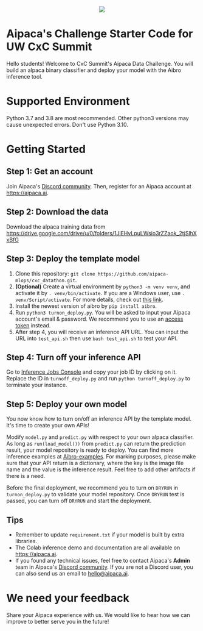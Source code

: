 <div align="center">
  <img src="https://drive.google.com/uc?export=view&id=1znFGGhNTQMWz3NG4cn0YebsjlsdPr9BN">
</div>

# Aipaca's Challenge Starter Code for UW CxC Summit

Hello students! Welcome to CxC Summit's Aipaca Data Challenge. You will build an alpaca binary classifier and deploy your model with the Aibro inference tool.

# Supported Environment
Python 3.7 and 3.8 are most recommended. Other python3 versions may cause unexpected errors. Don't use Python 3.10.

# Getting Started

## Step 1: Get an account

Join Aipaca's [Discord community](https://discord.gg/bYB7EuXzWW). Then, register for an Aipaca account at https://aipaca.ai.

## Step 2: Download the data

Download the alpaca training data from https://drive.google.com/drive/u/0/folders/1JlEHvLpuLWsio3rZZaok_2tjSlhXxBfG

## Step 3: Deploy the template model

1. Clone this repository: `git clone https://github.com/aipaca-mlops/cxc_datathon.git`.
2. **(Optional)** Create a virtual environment by `python3 -m venv venv`, and activate it by `. venv/bin/activate`. If you are a Windows user, use `. venv/Script/activate`. For more details, check out [this link](https://stackoverflow.com/questions/52816156/how-to-create-virtual-environment-for-python-3-7-0).
3. Install the newest version of aibro by `pip install aibro`.
4. Run `python3 turnon_deploy.py`. You will be asked to input your Aipaca account's email & password. We recommend you to use an [access token](https://doc.aipaca.ai/inference#authentication) instead.
5. After step 4, you will receive an inference API URL. You can input the URL into `test_api.sh` then use `bash test_api.sh` to test your API.

## Step 4: Turn off your inference API

Go to [Inference Jobs Console](https://aipaca.ai/inference_jobs) and copy your job ID by clicking on it. Replace the ID in `turnoff_deploy.py` and run `python turnoff_deploy.py` to terminate your instance.

## Step 5: Deploy your own model

You now know how to turn on/off an inference API by the template model. It's time to create your own APIs!

Modify `model.py` and `predict.py` with respect to your own alpaca classifier. As long as `run(load_model())` from `predict.py` can return the prediction result, your model repository is ready to deploy. You can find more inference examples at [Aibro-examples](https://github.com/aipaca-mlops/Aibro-examples). For marking purposes, please make sure that your API return is a dictionary, where the key is the image file name and the value is the inference result. Feel free to add other artifacts if there is a need.

Before the final deployment, we recommend you to turn on `DRYRUN` in `turnon_deploy.py` to validate your model repository. Once `DRYRUN` test is passed, you can turn off `DRYRUN` and start the deployment.

## Tips

- Remember to update `requirement.txt` if your model is built by extra libraries.
- The Colab inference demo and documentation are all available on https://aipaca.ai.
- If you found any technical issues, feel free to contact Aipaca's **Admin** team in Aipaca's [Discord community](https://discord.gg/bYB7EuXzWW). If you are not a Discord user, you can also send us an email to hello@aipaca.ai.

# We need your feedback

Share your Aipaca experience with us. We would like to hear how we can improve to better serve you in the future!
